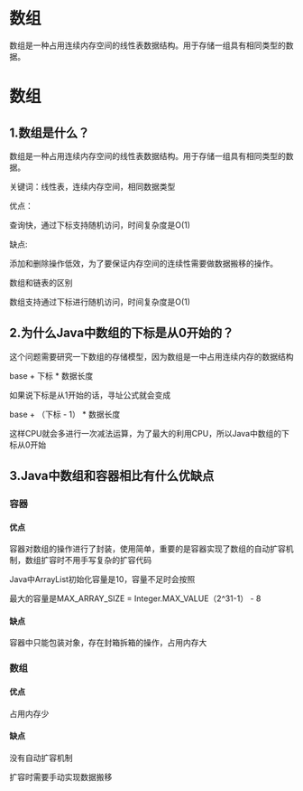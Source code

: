 # 数组


数组是一种占用连续内存空间的线性表数据结构。用于存储一组具有相同类型的数据。

<!--more-->

# 数组

## 1.数组是什么？

数组是一种占用连续内存空间的线性表数据结构。用于存储一组具有相同类型的数据。

关键词：线性表，连续内存空间，相同数据类型

优点：

查询快，通过下标支持随机访问，时间复杂度是O(1)

缺点:

添加和删除操作低效，为了要保证内存空间的连续性需要做数据搬移的操作。

数组和链表的区别

数组支持通过下标进行随机访问，时间复杂度是O(1)


## 2.为什么Java中数组的下标是从0开始的？

这个问题需要研究一下数组的存储模型，因为数组是一中占用连续内存的数据结构

base + 下标 * 数据长度

如果说下标是从1开始的话，寻址公式就会变成

base + （下标 - 1） * 数据长度

这样CPU就会多进行一次减法运算，为了最大的利用CPU，所以Java中数组的下标从0开始

## 3.Java中数组和容器相比有什么优缺点

### 容器

#### 优点

容器对数组的操作进行了封装，使用简单，重要的是容器实现了数组的自动扩容机制，数组扩容时不用手写复杂的扩容代码

Java中ArrayList初始化容量是10，容量不足时会按照

最大的容量是MAX_ARRAY_SIZE = Integer.MAX_VALUE（2^31-1） - 8

#### 缺点

容器中只能包装对象，存在封箱拆箱的操作，占用内存大

### 数组

#### 优点

占用内存少

#### 缺点

没有自动扩容机制

扩容时需要手动实现数据搬移

